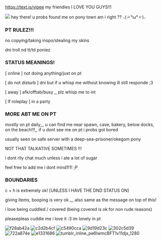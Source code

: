 https://text.is/yipee my friendies I LOVE YOU GUYS!!!

![](https://watermelon.crd.co/assets/images/gallery05/dba95250.gif?v=ab2f6a73) hey there! u probs found me on pony town am i right ??  	⸜(〃°ω°〃)⸝

###  PT RULEZ!!! 


no copying/taking inspo/stealing my skins

dni troll nd tt/td poniez 

### STATUS MEANINGS!

[ online ] not doing anything/just on pt 

[ do not disturb ] dni but if u whisp me without knowing ill still responde ;3

[ away ] afk/offtab/busy ,, plz whisp me to int

[ lf roleplay ] in a party

### MORE ABT ME ON PT

mostly on pt daily,,,  u can find me near spawn, cave, bakery, below docks, on the beach!!!,,  if u dont see me on pt i probs got bored

usually seen on safe server with a deep-sea-prisoner/okegom pony

NOT THAT TALKATIVE SOMETIMES !!!

i dont rlly chat much unless i ate a lot of sugar

feel free to add me i dont mind1!1! ;P
### BOUNDARIES 

c + h is extremely ok! [UNLESS I HAVE THE DND STATUS ON]

giving items, booping is very ok  ,,, also same as the message on top of this!

i love being cuddled / covered (being covered is ok for non rude reasons)

pleasepleas cuddle me i love it :3 im lonely in pt

![f28ab42a](https://github.com/kyubao/kyubao/assets/144448426/5dfda7de-cc83-4352-b270-1bb75a3d53a2)
![c2d2b4cf](https://github.com/kyubao/kyubao/assets/144448426/cf4a7bac-2d9c-4284-b760-c1997a1866f9)
![c5490cca](https://github.com/kyubao/kyubao/assets/144448426/6549b4ff-14a2-4060-bef9-3ca1d3237bb9)
![9d19d23c](https://github.com/kyubao/kyubao/assets/144448426/5e2ef9f5-7352-4acb-b271-6e6a2913a796)
![302c5d39](https://github.com/kyubao/kyubao/assets/144448426/0a328250-9a8f-4148-a589-568d6c771423)
![722a874e](https://github.com/kyubao/kyubao/assets/144448426/f6aa7227-7ee1-46f2-8012-cbae00eb380e)
![e1331686](https://github.com/kyubao/kyubao/assets/144448426/143fbf55-9af9-4b3c-b722-0b949af02858)
![tumblr_inline_pe6lwmcBFT1v11djx_1280](https://github.com/kyubao/kyubao/assets/144448426/dddbc5e7-117b-4281-8676-9d3ef1c501cc)
